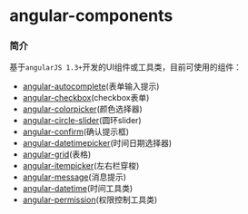 # angular-components

### 简介
基于`angularJS 1.3+`开发的UI组件或工具类，目前可使用的组件： 

- [angular-autocomplete](https://github.com/linjinying/angular-components/tree/master/angular-autocomplete)(表单输入提示)
- [angular-checkbox](https://github.com/linjinying/angular-components/tree/master/angular-checkbox)(checkbox表单)
- [angular-colorpicker](https://github.com/linjinying/angular-components/tree/master/angular-colorpicker)(颜色选择器)
- [angular-circle-slider](https://github.com/linjinying/angular-components/tree/master/angular-circle-slider)(圆环slider)
- [angular-confirm](https://github.com/linjinying/angular-components/tree/master/angular-confirm)(确认提示框)
- [angular-datetimepicker](https://github.com/linjinying/angular-components/tree/master/angular-datetimepicker)(时间日期选择器)
- [angular-grid](https://github.com/linjinying/angular-components/tree/master/angular-grid)(表格)
- [angular-itempicker](https://github.com/linjinying/angular-components/tree/master/angular-itempicker)(左右栏穿梭)
- [angular-message](https://github.com/linjinying/angular-components/tree/master/angular-message)(消息提示)
- [angular-datetime](https://github.com/linjinying/angular-components/tree/master/angular-datetime)(时间工具类)
- [angular-permission](https://github.com/linjinying/angular-components/tree/master/angular-permission)(权限控制工具类)
